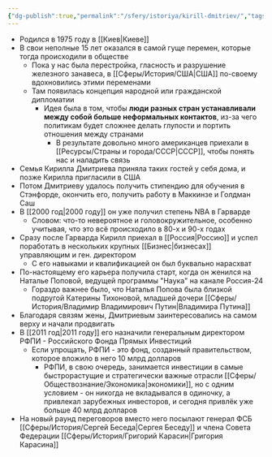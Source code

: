 ```yaml
---
{"dg-publish":true,"permalink":"/sfery/istoriya/kirill-dmitriev/","tags":["История"]}
---
```


- Родился в 1975 году в [[Киев\|Киеве]]
- В свои неполные 15 лет оказался в самой гуще перемен, которые тогда происходили в обществе
	- Пока у нас была перестройка, гласность и разрушение железного занавеса, в [[Сферы/История/США\|США]] по-своему вдохновились этими переменами 
	- Там появилась концепция народной или гражданской дипломатии 
		- Идея была в том, чтобы **люди разных стран устанавливали между собой больше неформальных контактов**, из-за чего политикам будет сложнее делать глупости и портить отношения между странами 
			- В результате довольно много американцев приехали в [[Ресурсы/Страны и города/СССР\|СССР]], чтобы понять нас и наладить связь
- Семья Кирилла Дмитриева приняла таких гостей у себя дома, и позже Кирилла пригласили в США 
- Потом Дмитриеву удалось получить стипендию для обучения в Стэнфорде, окончить его, получить работу в Маккинзе и Голдман Саш
- В [[2000 год\|2000 году]] он уже получил степень NBA в Гарварде 
	- Словом: что-то невероятное и головокружительное, особенно учитывая, что это всё происходило в 80-х и 90-х годах
- Сразу после Гарварда Кирилл приехал в [[Россия\|Россию]] и успел поработать в нескольких крупных [[Бизнес\|бизнесах]] управляющим и ген. директором
	- С его навыками и квалификацией он был буквально нарасхват 
- По-настоящему его карьера получила старт, когда он женился на Наталье Поповой, ведущей программы "Наука" на канале Россия-24 
	- Гораздо важнее было, что Наталья Попова была близкой подругой Катерины Тихоновой, младшей дочери [[Сферы/История/Владимир Владимирович Путин\|Владимира Путина]] 
- Благодаря связям жены, Дмитриевым заинтересовались на самом верху и начали продвигать 
- В [[2011 год\|2011 году]] его назначили генеральным директором РФПИ - Российского Фонда Прямых Инвестиций 
	- Если упрощать, РФПИ - это фонд, созданный правительством, которое вложило в него 10 млрд долларов 
		- РФПИ, в свою очередь, занимается инвестиции в самые быстрорастущие и стратегически важные отрасли [[Сферы/Обществознание/Экономика\|экономики]], но с одним условием - он никогда не вкладывался в одиночку, а привлекал зарубежных инвесторов, и сегодня привлёк уже больше 40 млрд долларов 
- На новый раунд переговоров вместо него посылают генерал ФСБ [[Сферы/История/Сергей Беседа\|Сергея Беседу]] и члена Совета Федерации [[Сферы/История/Григорий Карасин\|Григория Карасина]]